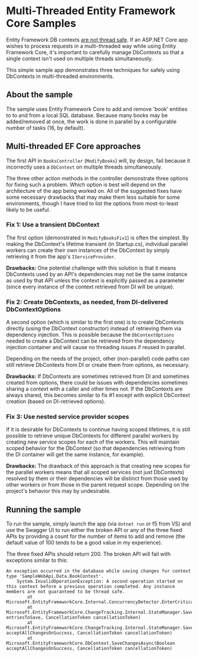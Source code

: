 # Multi-Threaded Entity Framework Core Samples

Entity Framework DB contexts [are not thread safe](https://docs.microsoft.com/ef/core/querying/async). If an ASP.NET Core app 
wishes to process requests in a multi-threaded way while using Entity 
Framework Core, it's important to carefully manage DbContexts so that a 
single context isn't used on multiple threads simultaneously.

This simple sample app demonstrates three techniques for safely using 
DbContexts in multi-threaded environments.

## About the sample

The sample uses Entity Framework Core to add and remove 'book' entities 
to to and from a local SQL database. Because many books may be added/removed 
at once, the work is done in parallel by a configurable number of tasks (16, 
by default).

## Multi-threaded EF Core approaches

The first API in `BooksController` (`ModifyBooks`) will, by design, fail 
because it incorrectly uses a `DbContext` on multiple threads simultaneously. 

The three other action methods in the controller demonstrate three options 
for fixing such a problem. Which option is best will depend on the 
architecture of the app being worked on. All of the suggested fixes have some 
necessary drawbacks that may make them less suitable for some environments, 
though I have tried to list the options from most-to-least likely to be 
useful.

### Fix 1: Use a transient DbContext
The first option (demonstrated in `ModifyBooksFix1`) is often the simplest. 
By making the DbContext's lifetime transient (in Startup.cs), individual 
parallel workers can create their own instances of the DbContext by simply 
retrieving it from the app's `IServiceProvider`.

**Drawbacks:** One potential challenge with this solution is that it means
DbContexts used by an API's dependencies may not be the same instance as 
used by that API unless the context is explicitly passed as a parameter 
(since every instance of the context retrieved from DI will be unique).

### Fix 2: Create DbContexts, as needed, from DI-delivered DbContextOptions
A second option (which is similar to the first one) is to create DbContexts
directly (using the DbContext constructor) instead of retrieving them via
dependency injection. This is possible because the `DbContextOptions` needed 
to create a DbContext can be retrieved from the dependency injection 
container and will cause no threading issues if reused in parallel.

Depending on the needs of the project, other (non-parallel) code paths can 
still retrieve DbContexts from DI or create them from options, as necessary.

**Drawbacks:** If DbContexts are sometimes retrieved from DI and sometimes 
created from options, there could be issues with dependencies sometimes 
sharing a context with a caller and other times not. If the DbContexts are 
always shared, this becomes similar to fix #1 except with explicit DbContext 
creation (based on DI-retrieved options).

### Fix 3: Use nested service provider scopes
If it is desirable for DbContexts to continue having scoped lifetimes, it is 
still possible to retrieve unique DbContexts for different parallel workers 
by creating new service scopes for each of the workers. This will maintain 
scoped behavior for the DbContext (so that dependencies retrieving from 
the DI container will get the same instance, for example).

**Drawbacks:** The drawback of this approach is that creating new scopes for 
the parallel workers means that all scoped services (not just DbContexts) 
resolved by them or their dependencies will be distinct from those used by 
other workers or from those in the parent request scope. Depending on the 
project's behavior this may by undesirable.

## Running the sample

To run the sample, simply launch the app (via `dotnet run` or f5 from VS) and 
use the Swagger UI to run either the broken API or any of the three fixed 
APIs by providing a count for the number of items to add and remove (the 
default value of 100 tends to be a good value in my experience).

The three fixed APIs should return 200. The broken API will fail with exceptions similar to this:

```
An exception occurred in the database while saving changes for context type 'SampleWebApi.Data.BookContext'.
    System.InvalidOperationException: A second operation started on this context before a previous operation completed. Any instance members are not guaranteed to be thread safe.
        at Microsoft.EntityFrameworkCore.Internal.ConcurrencyDetector.EnterCriticalSection()
        at Microsoft.EntityFrameworkCore.ChangeTracking.Internal.StateManager.SaveChangesAsync(IReadOnlyList`1 entriesToSave, CancellationToken cancellationToken)
        at Microsoft.EntityFrameworkCore.ChangeTracking.Internal.StateManager.SaveChangesAsync(Boolean acceptAllChangesOnSuccess, CancellationToken cancellationToken)
        at Microsoft.EntityFrameworkCore.DbContext.SaveChangesAsync(Boolean acceptAllChangesOnSuccess, CancellationToken cancellationToken)
```